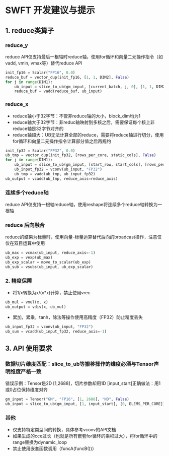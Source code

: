 # SWFT 开发建议与提示

## 1. reduce类算子

### reduce_y
reduce API仅支持最后一根轴时reduce轴，使用for循环和向量二元操作指令（如vadd, vmin, vmax等）替代reduce API
```python 
init_fp16 = Scalar("FP16", 0.0)
reduce_buf = vector_dup(init_fp16, [1, 1, DIM2], False)
for j in range(DIM1):
    ub_input = slice_to_ub(gm_input, [current_batch, j, 0], [1, 1, DIM2])
    reduce_buf = vadd(reduce_buf, ub_input)
```

### reduce_x
- reduce轴小于32字节：不管非reduce轴的大小，block_dim均为1
- reduce轴大于32字节：非reduc轴映射到多核之后，需要保证每个核上非reduce轴是32字节对齐的
- reduce轴超大：UB无法计算全部的reduce，需要将reduce轴进行切分，使用for循环和向量二元操作指令计算部分值之后再规约
```python 
init_fp32 = Scalar("FP32", 0.0)
ub_tmp = vector_dup(init_fp32, [rows_per_core, static_cols], False)
for j in range(DIM1):
    ub_input = slice_to_ub(gm_input, [start_row, start_cols], [rows_per_core, static_cols])
    ub_input_fp32 = vconv(ub_input, "FP32")
    ub_tmp = vadd(ub_tmp, ub_input_fp32)
ub_output = vcadd(ub_tmp, reduce_axis=reduce_axis)
```

### 连续多个reduce轴
reduce API仅支持一根轴reduce轴，使用reshape将连续多个reduce轴转换为一根轴


### reduce 后向融合 
reduce的结果为标量时，使用向量-标量运算替代后向的broadcast操作，注意仅仅在双目运算中使用
```python 
ub_max = vcmax(ub_input, reduce_axis=-1)
ub_exp = vexp(ub_max)
ub_exp_scalar = move_to_scalar(ub_exp)
ub_sub = vsubs(ub_input, ub_exp_scalar)
```

### 2. 精度保障
- 将1/x转换为x/(x*x)计算，禁止使用vrec
```python 
ub_mul = vmul(x, x)
ub_output = vdiv(x, ub_mul)
```
- 累加，累乘，tanh，除法等操作使用高精度（FP32）防止精度丢失
```python 
ub_input_fp32 = vconv(ub_input, "FP32")
ub_sum = vcadd(ub_input_fp32, reduce_axis=-1)
```

## 3. API 使用要求

### 数据切片维度匹配：slice_to_ub等搬移操作的维度必须与Tensor声明维度严格一致
错误示例​：Tensor是2D [1,2688]，切片参数却用1D [input_start]
​正确做法​：用1或0占位保持维度对齐
```python
gm_input = Tensor("GM", "FP16", [1, 2688], "ND", False)
ub_input = slice_to_ub(gm_input, [1, input_start], [0, ELEMS_PER_CORE])
```

### 其他 
- 仅支持特定类型间的转换，具体参考vconv的API文档
- 如果生成的cce过长（也就是所有嵌套for循环的乘积过大），将for循环中的range替换为dynamic_loop
- 禁止使用嵌套函数调用（funcA(funcB())）
